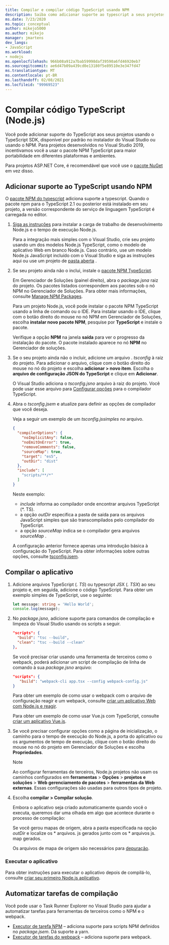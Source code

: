 ```yaml
---
title: Compilar e compilar código TypeScript usando NPM
description: Saiba como adicionar suporte ao typescript a seus projetos do Visual Studio usando o Gerenciador de pacotes do nó (NPM).
ms.date: 7/23/2020
ms.topic: conceptual
author: mikejo5000
ms.author: mikejo
manager: jmartens
dev_langs:
- JavaScript
ms.workload:
- nodejs
ms.openlocfilehash: 966b08a912a7bab59998daf39590a6fd46920eb7
ms.sourcegitcommit: ae6d47b09a439cd0e13180f5e89510e3e347fd47
ms.translationtype: MT
ms.contentlocale: pt-BR
ms.lasthandoff: 02/08/2021
ms.locfileid: "99969523"
---
```

# <a name="compile-typescript-code-nodejs"></a>Compilar código TypeScript (Node.js)

Você pode adicionar suporte do TypeScript aos seus projetos usando o TypeScript SDK, disponível por padrão no instalador do Visual Studio ou usando o NPM. Para projetos desenvolvidos no Visual Studio 2019, incentivamos você a usar o pacote NPM TypeScript para maior portabilidade em diferentes plataformas e ambientes.

Para projetos ASP.NET Core, é recomendável que você use o [pacote NuGet](../javascript/compile-typescript-code-nuget.md) em vez disso.

## <a name="add-typescript-support-using-npm"></a>Adicionar suporte ao TypeScript usando NPM

O [pacote NPM do typescript](https://www.npmjs.com/package/typescript) adiciona suporte a typescript. Quando o pacote npm para o TypeScript 2.1 ou posterior está instalado em seu projeto, a versão correspondente do serviço de linguagem TypeScript é carregada no editor.

1. [Siga as instruções](../ide/quickstart-nodejs.md?toc=%252fvisualstudio%252fjavascript%252ftoc.json) para instalar a carga de trabalho de desenvolvimento Node.js e o tempo de execução Node.js.

   Para a integração mais simples com o Visual Studio, crie seu projeto usando um dos modelos Node.js TypeScript, como o modelo de aplicativo Web em branco Node.js. Caso contrário, use um modelo Node.js JavaScript incluído com o Visual Studio e siga as instruções aqui ou use um projeto de [pasta aberta](../javascript/develop-javascript-code-without-solutions-projects.md) .

1. Se seu projeto ainda não o inclui, instale o [pacote NPM TypeScript](https://www.npmjs.com/package/typescript).

   Em Gerenciador de Soluções (painel direito), abra o *package.jsna* raiz do projeto. Os pacotes listados correspondem aos pacotes sob o nó NPM no Gerenciador de Soluções. Para obter mais informações, consulte [Manage NPM Packages](../javascript/npm-package-management.md).

   Para um projeto Node.js, você pode instalar o pacote NPM TypeScript usando a linha de comando ou o IDE. Para instalar usando o IDE, clique com o botão direito do mouse no nó NPM em Gerenciador de Soluções, escolha **instalar novo pacote NPM**, pesquise por **TypeScript** e instale o pacote.

   Verifique a opção **NPM** na janela **saída** para ver o progresso da instalação do pacote. O pacote instalado aparece no nó **NPM** no Gerenciador de soluções.

1. Se o seu projeto ainda não o incluir, adicione um arquivo *. tsconfig* à raiz do projeto. Para adicionar o arquivo, clique com o botão direito do mouse no nó do projeto e escolha **adicionar > novo item**. Escolha o **arquivo de configuração JSON do TypeScript** e clique em **Adicionar**.

   O Visual Studio adiciona o *tsconfig.jsno* arquivo à raiz do projeto. Você pode usar esse arquivo para [Configurar opções](https://www.typescriptlang.org/docs/handbook/tsconfig-json.html) para o compilador TypeScript.

1. Abra o *tsconfig.jsem* e atualize para definir as opções de compilador que você deseja.

   Veja a seguir um exemplo de um *tsconfig.jssimples no* arquivo.

   ```json
   {
     "compilerOptions": {
       "noImplicitAny": false,
       "noEmitOnError": true,
       "removeComments": false,
       "sourceMap": true,
       "target": "es5",
       "outDir": "dist"
     },
     "include": [
       "scripts/**/*"
     ]
   }
   ```

   Neste exemplo:
   - *include* informa ao compilador onde encontrar arquivos TypeScript (*. TS).
   - a opção *outDir* especifica a pasta de saída para os arquivos JavaScript simples que são transcompilados pelo compilador do TypeScript.
   - a opção *sourceMap* indica se o compilador gera arquivos *sourceMap* .

   A configuração anterior fornece apenas uma introdução básica à configuração do TypeScript. Para obter informações sobre outras opções, consulte [tsconfig.jsem](https://www.typescriptlang.org/docs/handbook/tsconfig-json.html).

## <a name="build-the-application"></a>Compilar o aplicativo

1. Adicione arquivos TypeScript (*. TS*) ou typescript JSX (*. TSX*) ao seu projeto e, em seguida, adicione o código TypeScript. Para obter um exemplo simples de TypeScript, use o seguinte:

   ```typescript
   let message: string = 'Hello World';
   console.log(message);
   ```

1. No *package.jsno*, adicione suporte para comandos de compilação e limpeza do Visual Studio usando os scripts a seguir.

   ```json
   "scripts": {
     "build": "tsc --build",
     "clean": "tsc --build --clean"
   },
   ```

   Se você precisar criar usando uma ferramenta de terceiros como o webpack, poderá adicionar um script de compilação de linha de comando à sua *package.jsno* arquivo:

   ```json
   "scripts": {
      "build": "webpack-cli app.tsx --config webpack-config.js"
   }
   ```

   Para obter um exemplo de como usar o webpack com o arquivo de configuração reagir e um webpack, consulte [criar um aplicativo Web com Node.js e reagir](../javascript/tutorial-nodejs-with-react-and-jsx.md).

   Para obter um exemplo de como usar Vue.js com TypeScript, consulte [criar um aplicativo Vue.js](/javascript/create-application-with-vuejs).

1. Se você precisar configurar opções como a página de inicialização, o caminho para o tempo de execução do Node.js, a porta do aplicativo ou os argumentos de tempo de execução, clique com o botão direito do mouse no nó do projeto em Gerenciador de Soluções e escolha **Propriedades**.

   >[!NOTE]
   > Ao configurar ferramentas de terceiros, Node.js projetos não usam os caminhos configurados em **ferramentas**  >  **Opções**  >  **projetos e soluções**  >  **Web gerenciamento de pacotes**  >  **ferramentas da Web externas**. Essas configurações são usadas para outros tipos de projeto.

1. Escolha **compilar > Compilar solução**.

   Embora o aplicativo seja criado automaticamente quando você o executa, queremos dar uma olhada em algo que acontece durante o processo de compilação:

   Se você gerou mapas de origem, abra a pasta especificada na opção *outDir* e localize os \* arquivos. js gerados junto com os \* arquivos js. map gerados.

   Os arquivos de mapa de origem são necessários para [depuração](../javascript/debug-nodejs.md).

### <a name="run-the-application"></a>Executar o aplicativo

Para obter instruções para executar o aplicativo depois de compilá-lo, consulte [criar seu primeiro Node.js aplicativo](../ide/quickstart-nodejs.md?toc=%252fvisualstudio%252fjavascript%252ftoc.json#run-the-application).

## <a name="automate-build-tasks"></a>Automatizar tarefas de compilação

Você pode usar o Task Runner Explorer no Visual Studio para ajudar a automatizar tarefas para ferramentas de terceiros como o NPM e o webpack.

- [Executor de tarefa NPM](https://marketplace.visualstudio.com/items?itemName=MadsKristensen.NPMTaskRunner) – adiciona suporte para scripts NPM definidos no *package.jsem*. Dá suporte a yarn.
- [Executor de tarefas do webpack](https://marketplace.visualstudio.com/items?itemName=MadsKristensen.WebPackTaskRunner) – adiciona suporte para webpack.